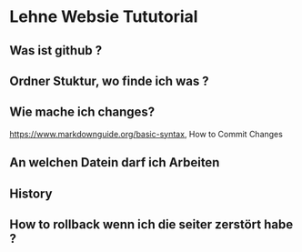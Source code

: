 # Lehne Websie Tututorial

## Was ist github ? 

## Ordner Stuktur, wo finde ich was ?

## Wie mache ich changes?
https://www.markdownguide.org/basic-syntax, How to Commit Changes
## An welchen Datein darf ich Arbeiten

## History

## How to rollback wenn ich die seiter zerstört habe ?
  
